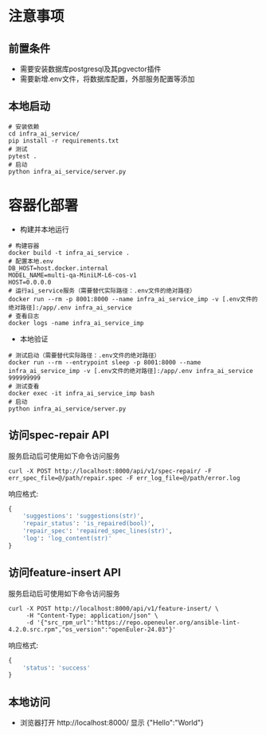 # 注意事项

## 前置条件
- 需要安装数据库postgresql及其pgvector插件
- 需要新增.env文件，将数据库配置，外部服务配置等添加

## 本地启动
```shell
# 安装依赖
cd infra_ai_service/
pip install -r requirements.txt
# 测试
pytest .
# 启动
python infra_ai_service/server.py
```

# 容器化部署
- 构建并本地运行
```shell
# 构建容器
docker build -t infra_ai_service .
# 配置本地.env
DB_HOST=host.docker.internal
MODEL_NAME=multi-qa-MiniLM-L6-cos-v1
HOST=0.0.0.0
# 运行ai_service服务（需要替代实际路径：.env文件的绝对路径）
docker run --rm -p 8001:8000 --name infra_ai_service_imp -v [.env文件的绝对路径]:/app/.env infra_ai_service
# 查看日志
docker logs -name infra_ai_service_imp
```
- 本地验证
```shell
# 测试启动（需要替代实际路径：.env文件的绝对路径）
docker run --rm --entrypoint sleep -p 8001:8000 --name infra_ai_service_imp -v [.env文件的绝对路径]:/app/.env infra_ai_service 999999999
# 测试查看
docker exec -it infra_ai_service_imp bash
# 启动
python infra_ai_service/server.py
```

## 访问spec-repair API

服务启动后可使用如下命令访问服务
```shell
curl -X POST http://localhost:8000/api/v1/spec-repair/ -F err_spec_file=@/path/repair.spec -F err_log_file=@/path/error.log
```
响应格式:
```python
{  
    'suggestions': 'suggestions(str)',  
    'repair_status': 'is_repaired(bool)',  
    'repair_spec': 'repaired_spec_lines(str)',  
    'log': 'log_content(str)'  
}
```

## 访问feature-insert API

服务启动后可使用如下命令访问服务
```shell
curl -X POST http://localhost:8000/api/v1/feature-insert/ \
     -H "Content-Type: application/json" \
     -d '{"src_rpm_url":"https://repo.openeuler.org/ansible-lint-4.2.0.src.rpm","os_version":"openEuler-24.03"}'
```
响应格式:
```python
{  
    'status': 'success'
}
```

## 本地访问
- 浏览器打开 http://localhost:8000/ 显示 {"Hello":"World"}
